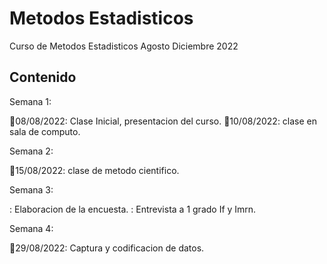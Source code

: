 # Metodos Estadisticos
Curso de Metodos Estadisticos Agosto Diciembre 2022

## Contenido

Semana 1:

📎08/08/2022: Clase Inicial, presentacion del curso.
📎10/08/2022: clase en sala de computo.

Semana 2:

📎15/08/2022: clase de metodo cientifico.

Semana 3:

: Elaboracion de la encuesta.
: Entrevista a 1 grado If y Imrn.

Semana 4:

📎29/08/2022: Captura y codificacion de datos.
